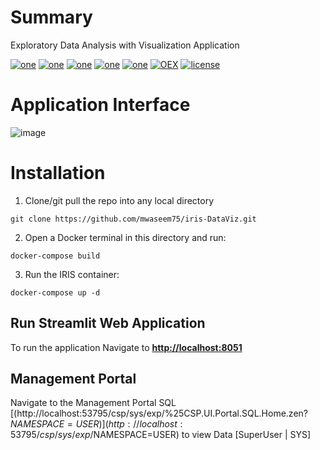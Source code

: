 
# Summary
Exploratory Data Analysis with Visualization Application

[![one](https://img.shields.io/badge/Platform-InterSystems%20IRIS-blue)](https://www.intersystems.com/data-platform/) [![one](https://img.shields.io/badge/WebFrameWork-Streamlit-Orange)](https://streamlit.io/) [![one](https://img.shields.io/badge/VectorStore-IRIS-blue)](https://www.intersystems.com/data-platform/) [![one](https://img.shields.io/badge/ORM-SQLAlchemy-teal)](https://www.sqlalchemy.org/)  [![one](https://img.shields.io/badge/PythonLib-pygwalker-yellow)](https://docs.kanaries.net/pygwalker) [![OEX](https://img.shields.io/badge/Available%20on-Intersystems%20Open%20Exchange-00b2a9.svg)](https://github.com/mwaseem75/iris-RAG-Gen/blob/main/LICENSE) [![license](https://img.shields.io/badge/License-MIT-blue.svg)](https://github.com/mwaseem75/iris-RAG-Gen/blob/main/LICENSE)

# Application Interface
![image](https://github.com/user-attachments/assets/fb2c5b30-52ab-4ee5-afbc-2b236c01e261)

# Installation
1. Clone/git pull the repo into any local directory

```
git clone https://github.com/mwaseem75/iris-DataViz.git
```

2. Open a Docker terminal in this directory and run:

```
docker-compose build
```

3. Run the IRIS container:

```
docker-compose up -d 
```

## Run Streamlit Web Application
To run the application Navigate to [**http://localhost:8051**](http://localhost:8051) 

## Management Portal
Navigate to the Management Portal SQL [(http://localhost:53795/csp/sys/exp/%25CSP.UI.Portal.SQL.Home.zen?$NAMESPACE=USER)](http://localhost:53795/csp/sys/exp/%25CSP.UI.Portal.SQL.Home.zen?$NAMESPACE=USER) to view Data [SuperUser | SYS]
